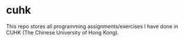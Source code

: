 # cuhk
This repo stores all programming assignments/exercises I have done in CUHK (The Chinese University of Hong Kong).
